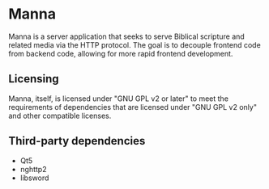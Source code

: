 # Manna

Manna is a server application that seeks to serve Biblical scripture and related media via the HTTP protocol.
The goal is to decouple frontend code from backend code, allowing for more rapid frontend development.

## Licensing

Manna, itself, is licensed under "GNU GPL v2 or later" to meet the requirements of dependencies that are licensed under "GNU GPL v2 only" and other compatible licenses.

## Third-party dependencies

* Qt5
* nghttp2
* libsword
